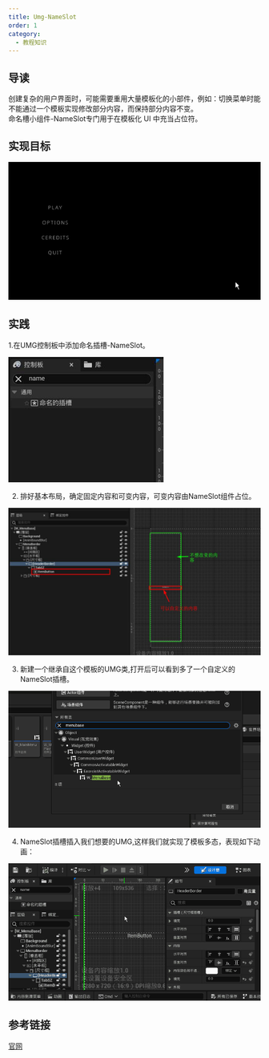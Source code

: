 ```yaml
---
title: Umg-NameSlot 
order: 1
category:
  - 教程知识
---
```

## 导读
<ChatMessage avatar="../../../assets/emoji/blzt.png" :avatarWidth="40">
创建复杂的用户界面时，可能需要重用大量模板化的小部件，例如：切换菜单时能不能通过一个模板实现修改部分内容，而保持部分内容不变。<br>
命名槽小组件-NameSlot专门用于在模板化 UI 中充当占位符。
</ChatMessage>

## 实现目标

![](..%2Fassets%2Fdemonameslot.gif)

## 实践

1.在UMG控制板中添加命名插槽-NameSlot。

![](..%2Fassets%2FNameSlot.jpg)

2. 排好基本布局，确定固定内容和可变内容，可变内容由NameSlot组件占位。

![](..%2Fassets%2Fnameslotroot.jpg)

3. 新建一个继承自这个模板的UMG类,打开后可以看到多了一个自定义的NameSlot插槽。

![](..%2Fassets%2Fnewslotchild.gif)

4. NameSlot插槽插入我们想要的UMG,这样我们就实现了模板多态，表现如下动画：

![](..%2Fassets%2Fnameslot.gif)

## 参考链接

[官网](https://docs.unrealengine.com/4.27/zh-CN/InteractiveExperiences/UMG/UserGuide/WidgetTypeReference/NamedSlot/)

